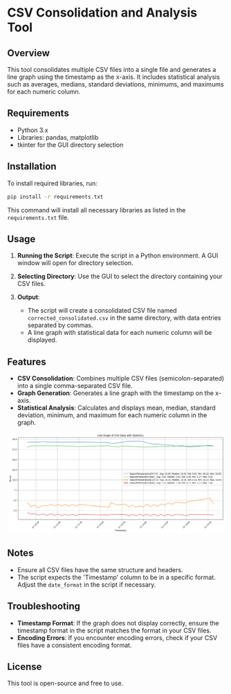 # CSV Consolidation and Analysis Tool

## Overview

This tool consolidates multiple CSV files into a single file and generates a line graph using the timestamp as the x-axis. It includes statistical analysis such as averages, medians, standard deviations, minimums, and maximums for each numeric column.

## Requirements

- Python 3.x
- Libraries: pandas, matplotlib
- tkinter for the GUI directory selection

## Installation

To install required libraries, run:

```bash
pip install -r requirements.txt
```

This command will install all necessary libraries as listed in the `requirements.txt` file.

## Usage

1. **Running the Script**: Execute the script in a Python environment. A GUI window will open for directory selection.

2. **Selecting Directory**: Use the GUI to select the directory containing your CSV files.

3. **Output**:
   - The script will create a consolidated CSV file named `corrected_consolidated.csv` in the same directory, with data entries separated by commas.
   - A line graph with statistical data for each numeric column will be displayed.

## Features

- **CSV Consolidation**: Combines multiple CSV files (semicolon-separated) into a single comma-separated CSV file.
- **Graph Generation**: Generates a line graph with the timestamp on the x-axis.
- **Statistical Analysis**: Calculates and displays mean, median, standard deviation, minimum, and maximum for each numeric column in the graph.

![image](/image/preview.png)

## Notes

- Ensure all CSV files have the same structure and headers.
- The script expects the 'Timestamp' column to be in a specific format. Adjust the `date_format` in the script if necessary.

## Troubleshooting

- **Timestamp Format**: If the graph does not display correctly, ensure the timestamp format in the script matches the format in your CSV files.
- **Encoding Errors**: If you encounter encoding errors, check if your CSV files have a consistent encoding format.

## License

This tool is open-source and free to use.
